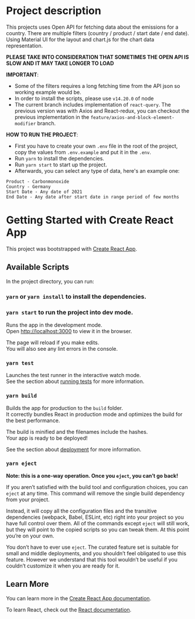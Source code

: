# Project description

This projects uses Open API for fetching data about the emissions for a country. There are multiple filters (country / product / start date / end date). Using Material UI for the layout and chart.js for the chart data representation.

**PLEASE TAKE INTO CONSIDERATION THAT SOMETIMES THE OPEN API IS SLOW AND IT MAY TAKE LONGER TO LOAD**

**IMPORTANT**: 
- Some of the filters requires a long fetching time from the API json so working example would be.
- In order to install the scripts, please use `v14.20.0` of node
- The current branch includes implementation of `react-query`. The previous version was with Axios and React-redux, you can checkout the previous implementation in the `feature/axios-and-block-element-modifier` branch.

**HOW TO RUN THE PROJECT**:

- First you have to create your own `.env` file in the root of the project, copy the values from `.env.example` and put it in the `.env`.
- Run `yarn` to install the dependencies.
- Run `yarn start` to start up the project.
- Afterwards, you can select any type of data, here's an example one:

```
Product - Carbonmonoxide
Country - Germany
Start Date - Any date of 2021
End Date - Any date after start date in range period of few months
```

# Getting Started with Create React App

This project was bootstrapped with [Create React App](https://github.com/facebook/create-react-app).

## Available Scripts

In the project directory, you can run:
### `yarn`  or  `yarn install` to install the dependencies.
### `yarn start` to run the project into dev mode.

Runs the app in the development mode.\
Open [http://localhost:3000](http://localhost:3000) to view it in the browser.

The page will reload if you make edits.\
You will also see any lint errors in the console.

### `yarn test`

Launches the test runner in the interactive watch mode.\
See the section about [running tests](https://facebook.github.io/create-react-app/docs/running-tests) for more information.

### `yarn build`

Builds the app for production to the `build` folder.\
It correctly bundles React in production mode and optimizes the build for the best performance.

The build is minified and the filenames include the hashes.\
Your app is ready to be deployed!

See the section about [deployment](https://facebook.github.io/create-react-app/docs/deployment) for more information.

### `yarn eject`

**Note: this is a one-way operation. Once you `eject`, you can’t go back!**

If you aren’t satisfied with the build tool and configuration choices, you can `eject` at any time. This command will remove the single build dependency from your project.

Instead, it will copy all the configuration files and the transitive dependencies (webpack, Babel, ESLint, etc) right into your project so you have full control over them. All of the commands except `eject` will still work, but they will point to the copied scripts so you can tweak them. At this point you’re on your own.

You don’t have to ever use `eject`. The curated feature set is suitable for small and middle deployments, and you shouldn’t feel obligated to use this feature. However we understand that this tool wouldn’t be useful if you couldn’t customize it when you are ready for it.

## Learn More

You can learn more in the [Create React App documentation](https://facebook.github.io/create-react-app/docs/getting-started).

To learn React, check out the [React documentation](https://reactjs.org/).
